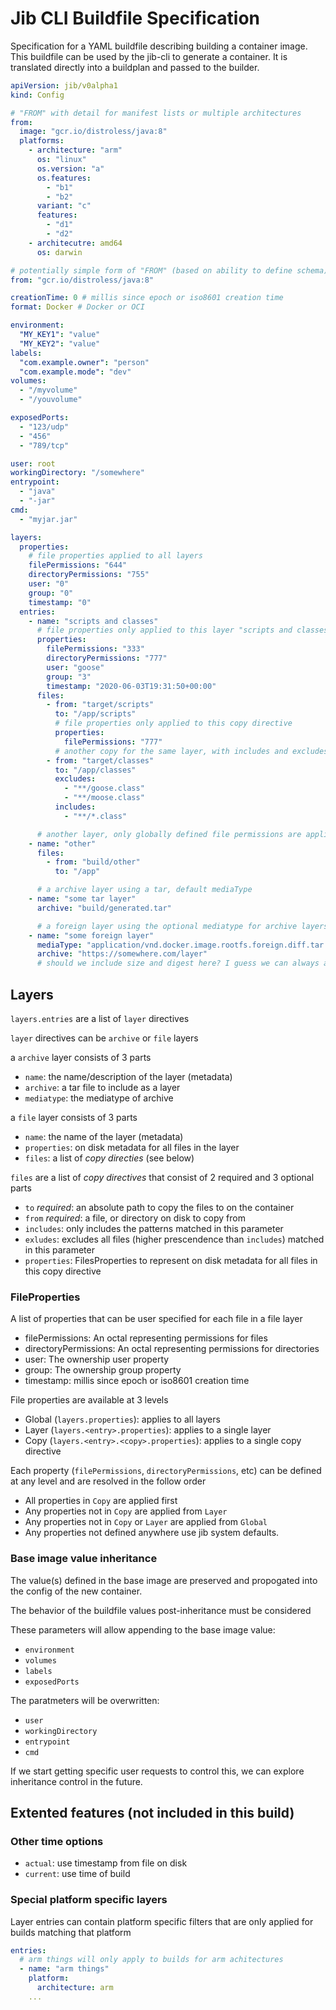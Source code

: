 # Jib CLI Buildfile Specification

Specification for a YAML buildfile describing building a container image. This buildfile can be
used by the jib-cli to generate a container. It is translated directly into a buildplan and
passed to the builder.

```yaml
apiVersion: jib/v0alpha1
kind: Config

# "FROM" with detail for manifest lists or multiple architectures
from:
  image: "gcr.io/distroless/java:8"
  platforms:
    - architecture: "arm"
      os: "linux"
      os.version: "a"
      os.features:
        - "b1"
        - "b2"
      variant: "c"
      features:
        - "d1"
        - "d2"
    - architecutre: amd64
      os: darwin

# potentially simple form of "FROM" (based on ability to define schema)
from: "gcr.io/distroless/java:8"

creationTime: 0 # millis since epoch or iso8601 creation time
format: Docker # Docker or OCI

environment:
  "MY_KEY1": "value"
  "MY_KEY2": "value"
labels:
  "com.example.owner": "person"
  "com.example.mode": "dev"
volumes:
  - "/myvolume"
  - "/youvolume"

exposedPorts:
  - "123/udp"
  - "456"
  - "789/tcp"

user: root
workingDirectory: "/somewhere"
entrypoint:
  - "java"
  - "-jar"
cmd:
  - "myjar.jar"

layers:
  properties:
    # file properties applied to all layers
    filePermissions: "644"
    directoryPermissions: "755"
    user: "0"
    group: "0"
    timestamp: "0"
  entries:
    - name: "scripts and classes"
      # file properties only applied to this layer "scripts and classes"
      properties:
        filePermissions: "333"
        directoryPermissions: "777"
        user: "goose"
        group: "3"
        timestamp: "2020-06-03T19:31:50+00:00"
      files:
        - from: "target/scripts"
          to: "/app/scripts"
          # file properties only applied to this copy directive
          properties:
            filePermissions: "777"
          # another copy for the same layer, with includes and excludes
        - from: "target/classes"
          to: "/app/classes"
          excludes:
            - "**/goose.class"
            - "**/moose.class"
          includes:
            - "**/*.class"

      # another layer, only globally defined file permissions are applied here
    - name: "other"
      files:
        - from: "build/other"
          to: "/app"

      # a archive layer using a tar, default mediaType
    - name: "some tar layer"
      archive: "build/generated.tar"

      # a foreign layer using the optional mediatype for archive layers
    - name: "some foreign layer"
      mediaType: "application/vnd.docker.image.rootfs.foreign.diff.tar.gzip"
      archive: "https://somewhere.com/layer"
      # should we include size and digest here? I guess we can always ad tings
```

## Layers

`layers.entries` are a list of `layer` directives

`layer` directives can be `archive` or `file` layers

a `archive` layer consists of 3 parts
* `name`: the name/description of the layer (metadata)
* `archive`: a tar file to include as a layer
* `mediatype`: the mediatype of archive

a `file` layer consists of 3 parts
* `name`: the name of the layer (metadata)
* `properties`: on disk metadata for all files in the layer
* `files`: a list of *copy directies* (see below)

`files` are a list of *copy directives* that consist of 2 required and 3 optional parts
* `to` *required*: an absolute path to copy the files to on the container
* `from` *required*: a file, or directory on disk to copy from
* `includes`: only includes the patterns matched in this parameter
* `exludes`: excludes all files (higher prescendence than `includes`) matched in this parameter
* `properties`: FilesProperties to represent on disk metadata for all files in this copy directive

### FileProperties

A list of properties that can be user specified for each file in a file layer
* filePermissions: An octal representing permissions for files
* directoryPermissions: An octal representing permissions for directories
* user: The ownership user property
* group: The ownership group property
* timestamp: millis since epoch or iso8601 creation time

File properties are available at 3 levels
* Global (`layers.properties`): applies to all layers
* Layer (`layers.<entry>.properties`): applies to a single layer
* Copy (`layers.<entry>.<copy>.properties`): applies to a single copy directive

Each property (`filePermissions`, `directoryPermissions`, etc) can be defined at any level and are resolved in the follow order
- All properties in `Copy` are applied first
- Any properties not in `Copy` are applied from `Layer`
- Any properties not in `Copy` or `Layer` are applied from `Global`
- Any properties not defined anywhere use jib system defaults.

### Base image value inheritance
The value(s) defined in the base image are preserved and propogated into the
config of the new container.

The behavior of the buildfile values post-inheritance must be considered

These parameters will allow appending to the base image value:
- `environment`
- `volumes`
- `labels`
- `exposedPorts`

The paratmeters will be overwritten:
- `user`
- `workingDirectory`
- `entrypoint`
- `cmd`

If we start getting specific user requests to control this, we can explore
inheritance control in the future.

## Extented features (not included in this build)

### Other time options
* `actual`: use timestamp from file on disk
* `current`: use time of build

### Special platform specific layers
Layer entries can contain platform specific filters that are only applied for builds matching that platform

```yaml
entries:
  # arm things will only apply to builds for arm achitectures
  - name: "arm things"
    platform:
      architecture: arm
    ...
```
